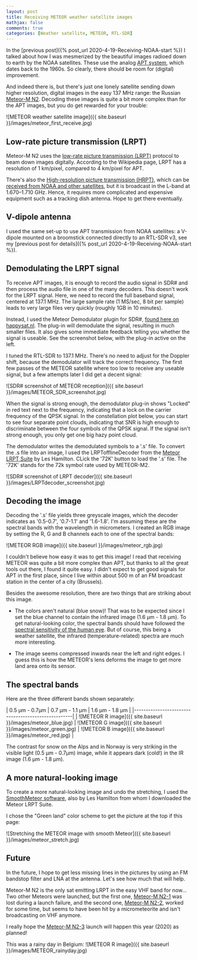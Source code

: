 ```yaml
---
layout: post
title: Receiving METEOR weather satellite images
mathjax: false
comments: true
categories: [Weather satellite, METEOR, RTL-SDR]
---
```


In the [previous post]({% post_url 2020-4-19-Receiving-NOAA-start %}) I talked about how I was mesmerized by the beautiful images radioed down to earth by the NOAA satellites. These use the analog [APT system](https://en.wikipedia.org/wiki/Automatic_picture_transmission), which dates back to the 1960s. So clearly, there should be room for (digital) improvement.

And indeed there is, but there's just one lonely satellite sending down higher resolution, digital images in the easy 137 MHz range: the Russian [Meteor-M N2](https://directory.eoportal.org/web/eoportal/satellite-missions/m/meteor-m-2). Decoding these images is quite a bit more complex than for the APT images, but you do get rewarded for your trouble:

![METEOR weather satellite image]({{ site.baseurl }}/images/meteor_first_receive.jpg)

<!-- more -->

## Low-rate picture transmission (LRPT)

Meteor-M N2 uses the [low-rate picture transmission (LRPT)](https://en.wikipedia.org/wiki/Low-rate_picture_transmission) protocol to beam down images digitally. According to the Wikipedia page, LRPT has a resolution of 1 km/pixel, compared to 4 km/pixel for APT.

There's also the [High-resolution picture transmission (HRPT)](https://en.wikipedia.org/wiki/High-resolution_picture_transmission), which can be [received from NOAA and other satellites](https://tysonpower.de/blog/hrpt-optimizations-and-great-images), but it is broadcast in the L-band at 1.670–1.710 GHz. Hence, it requires more complicated and expensive equipment such as a tracking dish antenna. Hope to get there eventually.

## V-dipole antenna

I used the same set-up to use APT transmission from NOAA satellites: a V-dipole mounted on a broomstick connected directly to an RTL-SDR v3, see  my [previous post for details]({% post_url 2020-4-19-Receiving-NOAA-start %}).

## Demodulating the LRPT signal

To receive APT images, it is enough to record the audio signal in SDR# and then process the audio file in one of the many decoders. This doesn't work for the LRPT signal. Here, we need to record the full baseband signal, centered at 137.1 MHz. The large sample rate (1 MS/sec, 8 bit per sample) leads to very large files very quickly (roughly 1GB in 10 minutes).

Instead, I used the Meteor Demodulator plugin for SDR#, [found here on happysat.nl](http://happysat.nl/meteor_2.3.zip). The plug-in will demodulate the signal, resulting in much smaller files. It also gives some immediate feedback telling you whether the signal is useable. See the screenshot below, with the plug-in active on the left.

I tuned the RTL-SDR to 137.1 MHz. There's no need to adjust for the Doppler shift, because the demodulator will track the correct frequency. The first few passes of the METEOR satellite where too low to receive any useable signal, but a few attempts later I did get a decent signal:

![SDR# screenshot of METEOR reception]({{ site.baseurl }}/images/METEOR_SDR_screenshot.jpg)

When the signal is strong enough, the demodulator plug-in shows "Locked" in red text next to the frequency, indicating that a lock on the carrier frequency of the QPSK signal. In the constellation plot below, you can start to see four separate point clouds, indicating that SNR is high enough to discriminate between the four symbols of the QPSK signal. If the signal isn't strong enough, you only get one big hazy point cloud.

The demodulator writes the demodulated symbols to a '.s' file. To convert the .s file into an image, I used the LRPTofflineDecoder from the [Meteor LRPT Suite](https://leshamilton.co.uk/MeteorLRPTSuite.htm) by Les Hamilton. CLick the '72K' button to load the '.s' file. The '72K' stands for the 72k symbol rate used by METEOR-M2.

![SDR# screenshot of LRPT decoder]({{ site.baseurl }}/images/LRPTdecoder_screenshot.jpg)

## Decoding the image

Decoding the '.s' file yields three greyscale images, which the decoder indicates as '0.5-0.7', '0.7-1.1' and '1.6-1.8'. I'm assuming these are the spectral bands with the wavelength in micrometers. I created an RGB image by setting the R, G and B channels each to one of the spectral bands:

![METEOR RGB image]({{ site.baseurl }}/images/meteor_rgb.jpg)

I couldn't believe how easy it was to get this image! I read that receiving METEOR was quite a bit more complex than APT, but thanks to all the great tools out there, I found it quite easy. I didn't expect to get good signals for APT in the first place, since I live within about 500 m of an FM broadcast station in the center of a city (Brussels).

Besides the awesome resolution, there are two things that are striking about this image.

- The colors aren't natural (blue snow)! That was to be expected since I set the blue channel to contain the infrared image (1.6 µm - 1.8 µm). To get natural-looking color, the spectral bands should have followed the [spectral sensitivity of the human eye](https://en.wikipedia.org/wiki/CIE_1931_color_space). But of course, this being a weather satellite, the infrared (temperature-related) spectra are much more interesting.

- The image seems compressed inwards near the left and right edges. I guess this is how the METEOR's lens deforms the image to get more land area onto its sensor.

## The spectral bands

Here are the three different bands shown separately:

| 0.5 µm - 0.7µm | 0.7 µm - 1.1 µm | 1.6 µm - 1.8 µm |
|----------------------------------------------------|
| ![METEOR R image]({{ site.baseurl }}/images/meteor_blue.jpg) | ![METEOR G image]({{ site.baseurl }}/images/meteor_green.jpg) | ![METEOR B image]({{ site.baseurl }}/images/meteor_red.jpg) |

The contrast for snow on the Alps and in Norway is very striking in the visible light (0.5 µm - 0.7µm) image, while it appears dark (cold!) in the IR image (1.6 µm - 1.8 µm).

## A more natural-looking image

To create a more natural-looking image and undo the stretching, I used the [SmoothMeteor software](https://leshamilton.co.uk/meteor3m.htm), also by Les Hamilton from whom I downloaded the Meteor LRPT Suite.

I chose the "Green land" color scheme to get the picture at the top if this page:

![Stretching the METEOR image with smooth Meteor]({{ site.baseurl }}/images/meteor_stretch.jpg)

## Future

In the future, I hope to get less missing lines in the pictures by using an FM bandstop filter and LNA at the antenna. Let's see how much that will help.

Meteor-M N2 is the only sat emitting LRPT in the easy VHF band for now... Two other Meteors were launched, but the first one, [Meteor-M N2-1](https://en.wikipedia.org/wiki/Meteor-M_No.2-1) was lost during a launch failure, and the second one, [Meteor-M N2-2](https://directory.eoportal.org/web/eoportal/satellite-missions/m/meteor-m2-2), worked for some time, but seems to have been hit by a micrometeorite and isn't broadcasting on VHF anymore.

I really hope the [Meteor-M N2-3](https://www.wmo-sat.info/oscar/satellites/view/615) launch will happen this year (2020) as planned!

This was a rainy day in Belgium:
![METEOR R image]({{ site.baseurl }}/images/METEOR_rainyday.jpg)

